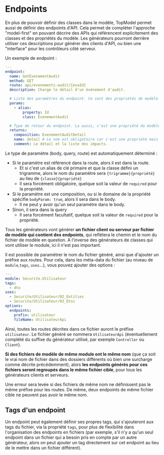 # Endpoints

En plus de pouvoir définir des classes dans le modèle, TopModel permet aussi de définir des endpoints d'API. Cela permet de compléter l'approche "model-first" en pouvant décrire des APIs qui référencent explicitement des classes et des propriétés du modèle. Les générateurs pourront derrière utiliser ces descriptions pour générer des clients d'API, ou bien une "interface" pour les contrôleurs côté serveur.

Un exemple de endpoint :

```yaml
---
endpoint:
  name: GetEvenementAudit
  method: GET
  route: api/evenements-audit/{evaId}
  description: Charge le détail d'un événement d'audit.

  # Liste des paramètres du endpoint. Ce sont des propriétés de modèle comme pour les classes. Il peut ne pas y en avoir.
  params:
    - alias:
        property: Id
        class: EvenementAudit

  # Type de retour du endpoint. La aussi, c'est une propriété du modèle et il peut ne pas y en avoir.
  returns:
    composition: EvenementAuditDetail
    name: detail # Le nom est obligatoire car c'est une propriété mais il n'est pas utilisé.
    comment: Le détail et la liste des impacts.
```

Le type de paramètre (body, query, route) est automatiquement déterminé :

- Si le paramètre est référencé dans la route, alors il est dans la route.
  - Et si c'est un alias de clé primaire et que la classe défini un trigramme, alors le nom du paramètre sera `{trigramme}{propriété}` au lieu de `{classe}{propriété}`
  - Il sera forcément obligatoire, quelque soit la valeur de `required` pour la propriété.
- Si le paramètre est une composition, ou si le domaine de la propriété spécifie `bodyParam: true`, alors il sera dans le body.
  - Il ne peut y avoir qu'un seul paramètre dans le body.
- Sinon, il sera dans la query
  - Il sera forcément facultatif, quelque soit la valeur de `required` pour la propriété.

Tous les générateurs vont générer **un fichier client ou serveur par fichier de modèle qui contient des endpoints**, qui reflétera le chemin et le nom du fichier de modèle en question. A l'inverse des générateurs de classes qui vont utiliser le module, ici il n'est pas important.

Il est possible de paramétrer le nom du fichier généré, ainsi que d'ajouter un préfixe aux routes. Pour cela, dans les méta-data du fichier (au niveau de `module`,`tags`, `uses`...), vous pouvez ajouter des options :

```yaml
---
module: Securite.Utilisateur
tags:
  - dto
uses:
  - Securite/Utilisateur/02_Entities
  - Securite/Utilisateur/03_Dtos
options:
  endpoints:
    prefix: utilisateur
    fileName: UtilisateurApi
```

Ainsi, toutes les routes décrites dans ce fichier auront le préfixe `utilisateur`. Le fichier généré se nommera `UtilisateurApi` (éventuellement complété du suffixe du générateur utilisé, par exemple `Controller` ou `Client`).

**Si des fichiers de modèle de même module ont le même nom** (que ça soit le vrai nom de fichier dans des dossiers différents où bien une surcharge comme décrite précédemment), alors **les endpoints générés pour ces fichiers seront regroupés dans le même fichier cible**, pour tous les générateurs clients et serveurs.

Une erreur sera levée si des fichiers de même nom ne définissent pas le même préfixe pour les routes. De même, deux endpoints de même fichier cible ne peuvent pas avoir le même nom.

## Tags d'un endpoint

Un endpoint peut également définir ses propres tags, qui s'ajouteront aux tags du fichier, via la propriété `tags`, pour plus de flexibilité dans l'organisation des endpoints en fichiers (par exemple, s'il n'y a qu'un seul endpoint dans un fichier qui a besoin pris en compte par un autre générateur, alors on peut ajouter un tag directement sur cet endpoint au lieu de le mettre dans un fichier différent).
